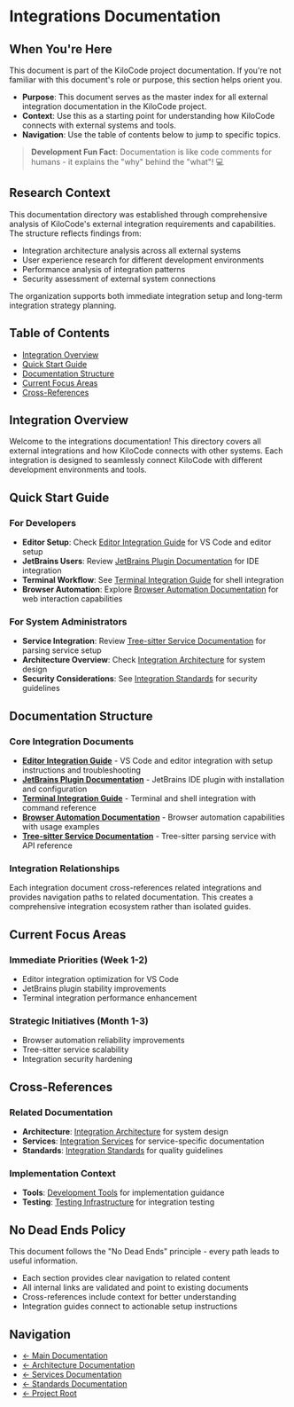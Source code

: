 # Integrations Documentation

## When You're Here

This document is part of the KiloCode project documentation. If you're not familiar with this
document's role or purpose, this section helps orient you.

- **Purpose**: This document serves as the master index for all external integration documentation
in the KiloCode project.
- **Context**: Use this as a starting point for understanding how KiloCode connects with external
systems and tools.
- **Navigation**: Use the table of contents below to jump to specific topics.

> **Development Fun Fact**: Documentation is like code comments for humans - it explains the "why"
behind the "what"! 💻

## Research Context

This documentation directory was established through comprehensive analysis of KiloCode's external
integration requirements and capabilities. The structure reflects findings from:
- Integration architecture analysis across all external systems
- User experience research for different development environments
- Performance analysis of integration patterns
- Security assessment of external system connections

The organization supports both immediate integration setup and long-term integration strategy
planning.

## Table of Contents
- [Integration Overview](#integration-overview)
- [Quick Start Guide](#quick-start-guide)
- [Documentation Structure](#documentation-structure)
- [Current Focus Areas](#current-focus-areas)
- [Cross-References](#cross-references)

## Integration Overview

Welcome to the integrations documentation! This directory covers all external integrations and how
KiloCode connects with other systems. Each integration is designed to seamlessly connect KiloCode
with different development environments and tools.

## Quick Start Guide

### For Developers

- **Editor Setup**: Check [Editor Integration Guide](EDITOR_INTEGRATION.md) for VS Code and editor
setup
- **JetBrains Users**: Review [JetBrains Plugin Documentation](JETBRAINS_PLUGIN.md) for IDE
integration
- **Terminal Workflow**: See [Terminal Integration Guide](TERMINAL_INTEGRATION.md) for shell
integration
- **Browser Automation**: Explore [Browser Automation Documentation](BROWSER_AUTOMATION.md) for web
interaction capabilities

### For System Administrators

- **Service Integration**: Review [Tree-sitter Service Documentation](TREE_SITTER_SERVICE.md) for
parsing service setup
- **Architecture Overview**: Check [Integration Architecture](../architecture/README.md) for system
design
- **Security Considerations**: See [Integration Standards](../standards/README.md) for security
guidelines

## Documentation Structure

### Core Integration Documents

- **[Editor Integration Guide](EDITOR_INTEGRATION.md)** - VS Code and editor integration with setup
instructions and troubleshooting
- **[JetBrains Plugin Documentation](JETBRAINS_PLUGIN.md)** - JetBrains IDE plugin with installation
and configuration
- **[Terminal Integration Guide](TERMINAL_INTEGRATION.md)** - Terminal and shell integration with
command reference
- **[Browser Automation Documentation](BROWSER_AUTOMATION.md)** - Browser automation capabilities
with usage examples
- **[Tree-sitter Service Documentation](TREE_SITTER_SERVICE.md)** - Tree-sitter parsing service with
API reference

### Integration Relationships

Each integration document cross-references related integrations and provides navigation paths to
related documentation. This creates a comprehensive integration ecosystem rather than isolated
guides.

## Current Focus Areas

### Immediate Priorities (Week 1-2)
- Editor integration optimization for VS Code
- JetBrains plugin stability improvements
- Terminal integration performance enhancement

### Strategic Initiatives (Month 1-3)
- Browser automation reliability improvements
- Tree-sitter service scalability
- Integration security hardening

## Cross-References

### Related Documentation

- **Architecture**: [Integration Architecture](../architecture/README.md) for system design
- **Services**: [Integration Services](../services/README.md) for service-specific documentation
- **Standards**: [Integration Standards](../standards/README.md) for quality guidelines

### Implementation Context

- **Tools**: [Development Tools](../tools/README.md) for implementation guidance
- **Testing**: [Testing Infrastructure](../testing/TESTING_STRATEGY.md) for integration testing

## No Dead Ends Policy

This document follows the "No Dead Ends" principle - every path leads to useful information.
- Each section provides clear navigation to related content
- All internal links are validated and point to existing documents
- Cross-references include context for better understanding
- Integration guides connect to actionable setup instructions

## Navigation
- [← Main Documentation](../README.md)
- [← Architecture Documentation](../architecture/README.md)
- [← Services Documentation](../services/README.md)
- [← Standards Documentation](../standards/README.md)
- [← Project Root](../README.md)
